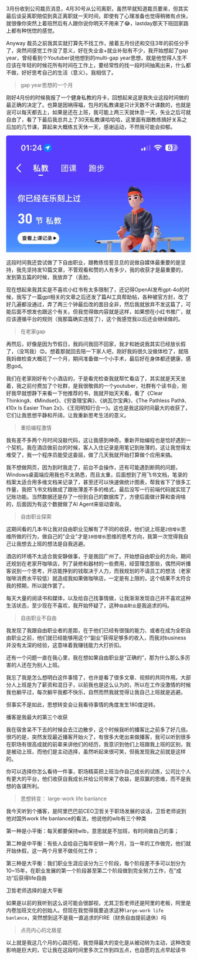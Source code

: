 3月份收到公司裁员消息，4月30号从公司离职，虽然早就知道裁员要来，但其实最后谈妥离职赔偿到真正离职就一天时间，即使有了心理准备也觉得稍微有点快，就很像你突然上着班然后有人跟你说你明天不用来了😂，lastday那天下班回家路上都有种恍惚的感觉。

Anyway 裁员之前我其实就打算先不找工作，接着五月份还和交往3年的前任分手了，突然间感觉工作没了意义，好在失业金+就业补贴有不少，我开始想起了gap year，曾经看到个Youtuber说他想到的multi-gap year思想，就是他觉得人生不应该在年轻的时候花所有时间在工作上，要经常性的找一段时间抽离出来，什么都不做，好好思考自己的生活（意义）。我相信了。

> gap year思想的一个月

刚好4月份的时候我报了一个健身私教的月卡，回想起来这是我失业这段时间做的最正确的决定了。也算是因祸得福，包月的私教课是只计天数不计课数的，也就是说可以每天都去上，如果是还在上班，我可能上两三天就休息一天，失业之后可就自由了，看了下最后我总共上了30天私教课哈哈哈，这里面有跟教练搞好关系之后加的几节课，算起来大概练五天休一天，感谢运动，不然我可能会抑郁。

![01_01](./images/01_01.jpg)



这段时间我还尝试做了下自由职业，跟教练信誓旦旦的说做自媒体最重要的是坚持，我先坚持发10篇文章，不管观看和赞的人有多少，我的收获才是最重要的，发到第五篇的时候，我放弃了（丢脸。

现在想起来我其实是不喜欢小红书有太多限制了，还记得OpenAI发布gpt-4o的时候，我写了一篇gpt相关的文章之后还发了篇AI工具帮助帖，各种被官方封，改了好几遍都没通过，弄了两三个钟最后改的面目全非，然后我就放弃不发这篇了，可能后面不想发也跟这个有关。但我觉得做内容就是这样，如果想在小红书推广，就应该遵循平台的规则（我那篇确实违规了），这个我感觉我以后还会继续做的。

> 在老家gap

再然后，好像是因为节假日，我妈问我回不回家，我才和她说我其实已经放长假了，（没骂我）😊。想着那就回去陪一下家人吧，刚好我妈很久没做体检了，就陪我妈做检查大概花了一个月，期间准备做一个小手术，最后好在身体都还健康，感恩god。

我们在老家刚好有个小酒店的，于是看完检查我就帮忙看店了，其实就是天天坐着，我之前付费加了个社群，是我很敬佩的一个youtuber，社群有个读书会，刚好我早就想静下来看一下他推荐的书，我就开始天天看，看了《Clear Thinking》、《Mindset》、《穷查理宝典》、《纳瓦尔宝典》、《The Pathless Path》、《10x Is Easier Than 2x》、《王阳明知行合一》。这也是我这段时间最大的收获了，它们让我思想平静和开阔，让我重新思考生活的意义。

> 重拾编程激情

我有差不多两个月时间没敲代码，这让我感到神奇。重新开始编程也是恰好遇到一个契机，我在酒店做前台的时候，客人入住记录是用笔记到账薄的，这让我觉得太难受了，我一个程序员能受这委屈，做了几天我就开始打算做个应用来搞。

我不想做网页，因为到时我走了，前台不会操作，还有可能遇到断网的问题，Windows桌面端应用我也不太熟悉，而且太重，后面想到了用飞书文档，笔录的档案太适合用多维文档来记录了，甚至还可以快速做统计图表，帮我省下了很多工作量，我把飞书文档做成了跟账薄差不多的格式，最后没写一行前端代码就实现了记账功能。当然数据还是存了一份到自己的数据库了，方便后面做计算和查询啥的，后面因为有这个数据做了AI Agent来驱动查询。

> 自由职业探索

这期间看的几本书让我对自由职业见解有了不同的收获，他们说上班是`2倍增长`思维所做的行为，做自己的"企业"才是`10倍增长`思维的思考方向，我第一次觉得我自己让我想去上班的想法是自我逃避。

酒店的环境不太适合我安静做事，于是我回广州了。开始想自由职业的方向，期间还规划在老家开咖啡店，列了装修和器材的一些费用，经营理念那些，偶然间听播客说到一个思考，开店能挣到的钱取决于人力，而我规划的不请员工的想法（老家咖啡消费水平较低）就造成我如果做咖啡店，一定是有上限的，这个结果不太符合我的预期，所以就作罢了。

每天大量的阅读书和媒体，以及给自己找事情做，让我渐渐发现自己并不喜欢这种生活状态，至少现在不喜欢，我开始怀疑了，这种`自由职业`是我追求的吗。

>  自由职业不自由

我发现了我跟自由职业者的差距，在于他们已经有很强的能力、或者在成为全职自由职业之前，他们就已经能够用这个“副业”获得足够多的收入，而我对business并没有太深的经验，这意味着我赚钱能力大打折扣。

还有一个问题一直在我心里，我在想如果自由职业是“正确的”，那为什么那么多厉害的人还在为别人上班。

我忘了我是怎么想明白这件事情了，也许是看了很多文章、视频的共同作用。大部分人上班是为了薪资和混日子，以前我也是这么认为的，所以在工作没激情的时候我也躺平过，每次躺平我都不快乐，自然而然我就觉得让我自己上班就是逃避。

但事实不是如此，思想转变会让我看待事情的角度发生180度逆转。

播客是我最大的第三个收获

我在宿舍呆不下去的时候会去江边散步，这个时候我听的播客比之前多了好几倍。很巧的是，突然发现最近播客开始火了，有很多大佬出来做播客，我可以听到很多在职场有很高成就的前辈来讲他们的经历，我意识到他们上班跟我上班的区别，我是被动上班，而他们是主动选择，虽然听起来很可笑，但我发现我之前就是这样的。

你可以选择你怎么看待一件事，职场精英把上班当作自己成长的试炼，公司比个人有更大的平台，他们收获自我成长并给公司带来了收益，是双赢的思维，而不是我想的各谋所利。

> 思想转变： large-work life banlance

我今天听到个播客，是阿里巴巴前CEO卫哲关于职场发展的谈话，卫哲老师说到他对国外work life banlance的看法，他说他的wlb有三个种类

第一种是小平衡：每天都要保持wlb，意思就是不加班，有时间做自己的事；

第二种是中平衡：有些人会给自己每年安排一两个月，当一年的工作做完，他们就开始休假，这一两个月里不做任何工作；

第三种是大平衡：我们职业生涯应该分为三个阶段，每个阶段差不多可以划分为10~15年，在职业发展的第一个阶段甚至第二个阶段做到完全努力工作，在”成功“后获得life自由

卫哲老师选择的是大平衡

如果是以前的我听到这么说可能会很鄙视，尤其卫哲老师还是阿里的老板，阿里是内卷加班文化的创始人。但现在我觉得我要追求这种`large-work life banlance`，突然想到这不是我一直追求的FIRE（财务自由提前退休）吗



>点亮内心的北极星

以上就是我这几个月的心路历程，我觉得最大的变化是从被动转为主动，这种改变影响是巨大的，它让我在这段时间里多次工作到四五点，也自愿的五点早起读书